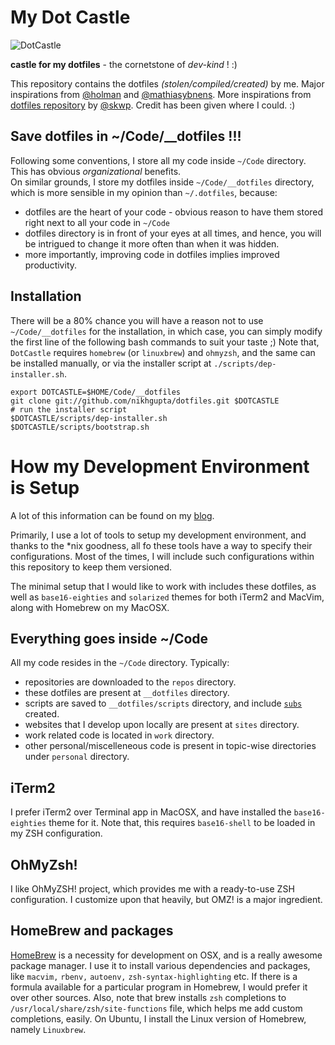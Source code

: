 My Dot Castle
=============

![DotCastle](http://cdn.obsidianportal.com/assets/38992/AldredsCastle.jpg)

**castle for my dotfiles** - the cornetstone of *dev-kind* ! :)

This repository contains the dotfiles *(stolen/compiled/created)* by me.
Major inspirations from [@holman](http://github.com/holman) and
[@mathiasybnens](http://github.com/mathiasbynens). More inspirations
from [dotfiles repository](http://github.com/skwp/dotfiles) by
[@skwp](http://github.com/skwp). Credit has been given where I could. :)

Save dotfiles in ~/Code/\_\_dotfiles !!!
---------------------------------------

Following some conventions, I store all my code inside `~/Code` directory.
This has obvious *organizational* benefits.  
On similar grounds, I store my dotfiles inside `~/Code/__dotfiles` directory,
which is more sensible in my opinion than `~/.dotfiles`, because:
  - dotfiles are the heart of your code - obvious reason to have them stored
    right next to all your code in `~/Code`
  - dotfiles directory is in front of your eyes at all times, and hence, you
    will be intrigued to change it more often than when it was hidden.
  - more importantly, improving code in dotfiles implies improved productivity.

Installation
------------
There will be a 80% chance you will have a reason not to use
`~/Code/__dotfiles` for the installation, in which case, you can simply
modify the first line of the following bash commands to suit your taste
;) Note that, `DotCastle` requires `homebrew` (or `linuxbrew`) and
`ohmyzsh`, and the same can be installed manually, or via the installer
script at `./scripts/dep-installer.sh`.

    export DOTCASTLE=$HOME/Code/__dotfiles
    git clone git://github.com/nikhgupta/dotfiles.git $DOTCASTLE
    # run the installer script
    $DOTCASTLE/scripts/dep-installer.sh
    $DOTCASTLE/scripts/bootstrap.sh

How my Development Environment is Setup
=======================================

A lot of this information can be found on my [blog](http://nikhgupta.com).

Primarily, I use a lot of tools to setup my development environment, and
thanks to the *nix goodness, all fo these tools have a way to specify
their configurations. Most of the times, I will include such
configurations within this repository to keep them versioned.

The minimal setup that I would like to work with includes these
dotfiles, as well as `base16-eighties` and `solarized` themes for both
iTerm2 and MacVim, along with Homebrew on my MacOSX.

Everything goes inside ~/Code
-----------------------------

All my code resides in the `~/Code` directory. Typically:

- repositories are downloaded to the `repos` directory.
- these dotfiles are present at `__dotfiles` directory.
- scripts are saved to `__dotfiles/scripts` directory, and include [`subs`](https://github.com/basecamp/sub) created.
- websites that I develop upon locally are present at `sites` directory.
- work related code is located in `work` directory.
- other personal/miscelleneous code is present in topic-wise directories
  under `personal` directory.

iTerm2
------

I prefer iTerm2 over Terminal app in MacOSX, and have installed the
`base16-eighties` theme for it. Note that, this requires `base16-shell`
to be loaded in my ZSH configuration.
    
OhMyZsh!
--------
    
I like OhMyZSH! project, which provides me with a ready-to-use ZSH
configuration. I customize upon that heavily, but OMZ! is a major
ingredient.

HomeBrew and packages
---------------------

[HomeBrew](http://brew.sh) is a necessity for development on OSX, and is
a really awesome package manager. I use it to install various
dependencies and packages, like `macvim,` `rbenv,` `autoenv,`
`zsh-syntax-highlighting` etc. If there is a formula available for
a particular program in Homebrew, I would prefer it over other sources.
Also, note that brew installs `zsh` completions to
`/usr/local/share/zsh/site-functions` file, which helps me add custom
completions, easily. On Ubuntu, I install the Linux version of Homebrew,
namely `Linuxbrew`.
